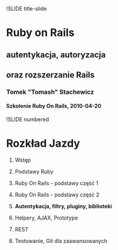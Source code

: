 !SLIDE title-slide

# Ruby on Rails 
## autentykacja, autoryzacja
## oraz rozszerzanie Rails
### Tomek "Tomash" Stachewicz
#### Szkolenie Ruby On Rails, 2010-04-20

!SLIDE numbered

# Rozkład Jazdy

1. Wstęp
2. Podstawy Ruby
3. Ruby On Rails - podstawy część 1
4. Ruby On Rails - podstawy część 2
5. **Autentykacja, filtry, pluginy, biblioteki**
6. Helpery, AJAX, Prototype

7. REST
8. Testowanie, Git dla zaawansowanych
